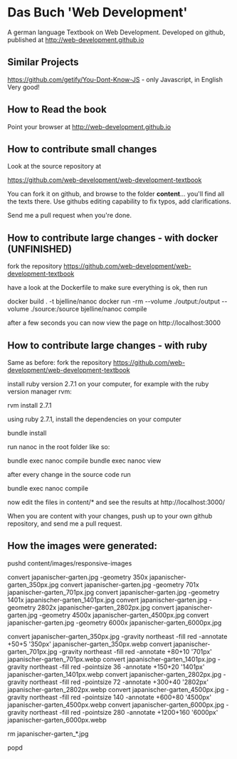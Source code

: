 # Das Buch 'Web Development'

A german language Textbook on Web Development. Developed on github, published at
http://web-development.github.io

## Similar Projects

https://github.com/getify/You-Dont-Know-JS - only Javascript, in English
Very good!

## How to Read the book

Point your browser at
http://web-development.github.io

## How to contribute small changes

Look at the source repository at

https://github.com/web-development/web-development-textbook

You can fork it on github, and browse to the folder **content**... you'll find
all the texts there.  Use githubs editing capability to fix
typos, add clarifications.

Send me a pull request when you're done.

## How to contribute large changes - with docker (UNFINISHED)

fork the repository
https://github.com/web-development/web-development-textbook

have a look at the Dockerfile to make sure everything is ok,
then run

  docker build . -t bjelline/nanoc
  docker run -rm --volume ./output:/output --volume ./source:/source bjelline/nanoc compile

after a few seconds you can now view the page on http://localhost:3000

## How to contribute large changes - with ruby

Same as before: fork the repository
https://github.com/web-development/web-development-textbook

install ruby version 2.7.1 on your computer, for example
with the ruby version manager rvm:

  rvm install 2.7.1

using ruby 2.7.1, install the dependencies on your computer

  bundle install

run nanoc in the root folder like so:

  bundle exec nanoc compile
  bundle exec nanoc view

after every change in the source code run

  bundle exec nanoc compile

now edit the files in content/* and see the results at http://localhost:3000/

When you are content with your changes, push up to your own github repository,
and send me a pull request.

## How the images were generated:

  pushd content/images/responsive-images

  convert japanischer-garten.jpg -geometry 350x japanischer-garten_350px.jpg
  convert japanischer-garten.jpg -geometry 701x japanischer-garten_701px.jpg
  convert japanischer-garten.jpg -geometry 1401x japanischer-garten_1401px.jpg
  convert japanischer-garten.jpg -geometry 2802x japanischer-garten_2802px.jpg
  convert japanischer-garten.jpg -geometry 4500x japanischer-garten_4500px.jpg
  convert japanischer-garten.jpg -geometry 6000x japanischer-garten_6000px.jpg


  convert japanischer-garten_350px.jpg  -gravity northeast -fill red -annotate +50+5 '350px' japanischer-garten_350px.webp
  convert japanischer-garten_701px.jpg  -gravity northeast -fill red -annotate +80+10 '701px' japanischer-garten_701px.webp
  convert japanischer-garten_1401px.jpg  -gravity northeast -fill red -pointsize 36 -annotate +150+20 '1401px' japanischer-garten_1401px.webp
  convert japanischer-garten_2802px.jpg  -gravity northeast -fill red -pointsize 72 -annotate +300+40 '2802px' japanischer-garten_2802px.webp
  convert japanischer-garten_4500px.jpg  -gravity northeast -fill red -pointsize 140 -annotate +600+80 '4500px' japanischer-garten_4500px.webp
  convert japanischer-garten_6000px.jpg  -gravity northeast -fill red -pointsize 280 -annotate +1200+160 '6000px' japanischer-garten_6000px.webp

  rm japanischer-garten_*.jpg

  popd

